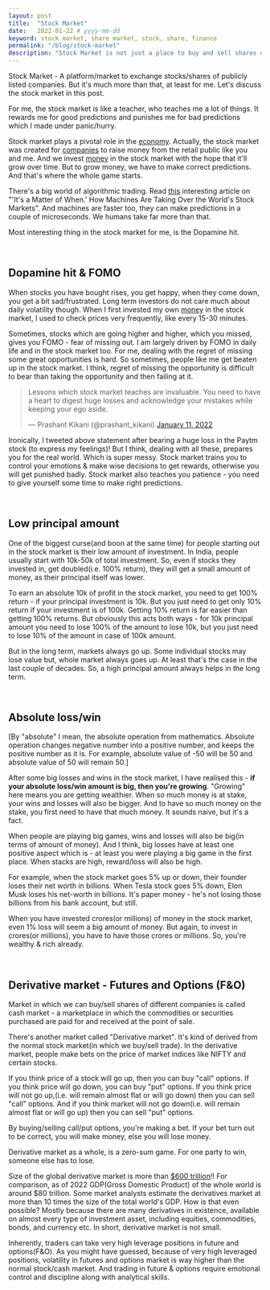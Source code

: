 ```yaml
---
layout: post
title:  "Stock Market"
date:   2022-01-22 # yyyy-mm-dd
keyword: stock market, share market, stock, share, finance
permalink: "/blog/stock-market"
description: "Stock Market is not just a place to buy and sell shares of companies. It's far more than that."
---
```


Stock Market - A platform/market to exchange stocks/shares of publicly listed companies. But it's much more than that, at least for me. Let's discuss the stock market in this post.

For me, the stock market is like a teacher, who teaches me a lot of things. It rewards me for good predictions and punishes me for bad predictions which I made under panic/hurry.

Stock market plays a pivotal role in the <a href="https://prashantkikani.com/blog/economy-and-finance" target="_blank">economy</a>. Actually, the stock market was created for <a href="https://prashantkikani.com/blog/startup-ecosystem" target="_blank">companies</a> to raise money from the retail public like you and me. And we invest <a href="https://prashantkikani.com/blog/money" target="_blank">money</a> in the stock market with the hope that it'll grow over time. But to grow money, we have to make correct predictions. And that's where the whole game starts.

There's a big world of algorithmic trading. Read <a href="https://time.com/5751190/investing-machine-learning-marcos-de-lopez-prado/" target="_blank">this</a> interesting article on "'It's a Matter of When.' How Machines Are Taking Over the World's Stock Markets". And machines are faster too, they can make predictions in a couple of microseconds. We humans take far more than that.

Most interesting thing in the stock market for me, is the Dopamine hit.

<br/>

## Dopamine hit & FOMO

When stocks you have bought rises, you get happy, when they come down, you get a bit sad/frustrated. Long term investors do not care much about daily volatility though. When I first invested my own <a href="https://prashantkikani.com/blog/money" target="_blank">money</a> in the stock market, I used to check prices very frequently, like every 15-30 minutes.

Sometimes, stocks which are going higher and higher, which you missed, gives you FOMO - fear of missing out. I am largely driven by FOMO in daily life and in the stock market too. For me, dealing with the regret of missing some great opportunities is hard. So sometimes, people like me get beaten up in the stock market. I think, regret of missing the opportunity is difficult to bear than taking the opportunity and then failing at it.

<blockquote class="twitter-tweet"><p lang="en" dir="ltr">Lessons which stock market teaches are invaluable. You need to have a heart to digest huge losses and acknowledge your mistakes while keeping your ego aside.</p>&mdash; Prashant Kikani (@prashant_kikani) <a href="https://twitter.com/prashant_kikani/status/1480814569870135296?ref_src=twsrc%5Etfw">January 11, 2022</a></blockquote> <script async src="https://platform.twitter.com/widgets.js" charset="utf-8"></script>

Ironically, I tweeted above statement after bearing a huge loss in the Paytm stock (to express my feelings)! But I think, dealing with all these, prepares you for the real world. Which is super messy. Stock market trains you to control your emotions & make wise decisions to get rewards, otherwise you will get punished badly. Stock market also teaches you patience - you need to give yourself some time to make right predictions.

<br/>

## Low principal amount

One of the biggest curse(and boon at the same time) for people starting out in the stock market is their low amount of investment. In India, people usually start with 10k-50k of total investment. So, even if stocks they invested in, get doubled(i.e. 100% return), they will get a small amount of money, as their principal itself was lower.

To earn an absolute 10k of profit in the stock market, you need to get 100% return - if your principal investment is 10k. But you just need to get only 10% return if your investment is of 100k. Getting 10% return is far easier than getting 100% returns. But obviously this acts both ways - for 10k principal amount you need to lose 100% of the amount to lose 10k, but you just need to lose 10% of the amount in case of 100k amount.

But in the long term, markets always go up. Some individual stocks may lose value but, whole market always goes up. At least that's the case in the last couple of decades. So, a high principal amount always helps in the long term.

<br/>

## Absolute loss/win

[By "absolute" I mean, the absolute operation from mathematics. Absolute operation changes negative number into a positive number, and keeps the positive number as it is. For example, absolute value of -50 will be 50 and absolute value of 50 will remain 50.]

After some big losses and wins in the stock market, I have realised this - <b>if your absolute loss/win amount is big, then you're growing</b>. "Growing" here means you are getting wealthier. When so much money is at stake, your wins and losses will also be bigger. And to have so much money on the stake, you first need to have that much money. It sounds naive, but it's a fact.

When people are playing big games, wins and losses will also be big(in terms of amount of money). And I think, big losses have at least one positive aspect which is - at least you were playing a big game in the first place. When stacks are high, reward/loss will also be high.

For example, when the stock market goes 5% up or down, their founder loses their net worth in billions. When Tesla stock goes 5% down, Elon Musk loses his net-worth in billions. It's paper money - he's not losing those billions from his bank account, but still.

When you have invested crores(or millions) of money in the stock market, even 1% loss will seem a big amount of money. But again, to invest in crores(or millions), you have to have those crores or millions. So, you're wealthy & rich already.  

<br/>

## Derivative market - Futures and Options (F&O)

Market in which we can buy/sell shares of different companies is called cash market - a marketplace in which the commodities or securities purchased are paid for and received at the point of sale. 

There's another market called "Derivative market". It's kind of derived from the normal stock market(in which we buy/sell trade). In the derivative market, people make bets on the price of market indices like NIFTY and certain stocks. 

If you think price of a stock will go up, then you can buy "call" options. If you think price will go down, you can buy "put" options. If you think price will not go up,(i.e. will remain almost flat or will go down) then you can sell "call" options. And if you think market will not go down(i.e. will remain almost flat or will go up) then you can sell "put" options.

By buying/selling call/put options, you're making a bet. If your bet turn out to be correct, you will make money, else you will lose money.

Derivative market as a whole, is a zero-sum game. For one party to win, someone else has to lose.

Size of the global derivative market is more than <a href="https://www.investopedia.com/ask/answers/052715/how-big-derivatives-market.asp" target="_blank">$600 trillion</a>!! For comparison, as of 2022 GDP(Gross Domestic Product) of the whole world is around $80 trillion. Some market analysts estimate the derivatives market at more than 10 times the size of the total world's GDP. How is that even possible? Mostly because there are many derivatives in existence, available on almost every type of investment asset, including equities, commodities, bonds, and currency etc. In short, derivative market is not small.

Inherently, traders can take very high leverage positions in future and options(F&O). As you might have guessed, because of very high leveraged positions, volatility in futures and options market is way higher than the normal stock/cash market. And trading in future & options require emotional control and discipline along with analytical skills.





